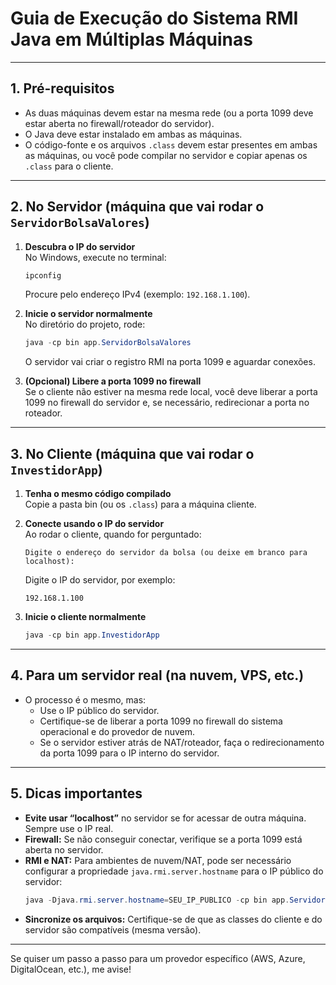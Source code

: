 # Guia de Execução do Sistema RMI Java em Múltiplas Máquinas

---

## 1. Pré-requisitos

- As duas máquinas devem estar na mesma rede (ou a porta 1099 deve estar aberta no firewall/roteador do servidor).
- O Java deve estar instalado em ambas as máquinas.
- O código-fonte e os arquivos `.class` devem estar presentes em ambas as máquinas, ou você pode compilar no servidor e copiar apenas os `.class` para o cliente.

---

## 2. No Servidor (máquina que vai rodar o `ServidorBolsaValores`)

1. **Descubra o IP do servidor**  
   No Windows, execute no terminal:
   ```powershell
   ipconfig
   ```
   Procure pelo endereço IPv4 (exemplo: `192.168.1.100`).

2. **Inicie o servidor normalmente**  
   No diretório do projeto, rode:
   ```powershell
   java -cp bin app.ServidorBolsaValores
   ```
   O servidor vai criar o registro RMI na porta 1099 e aguardar conexões.

3. **(Opcional) Libere a porta 1099 no firewall**  
   Se o cliente não estiver na mesma rede local, você deve liberar a porta 1099 no firewall do servidor e, se necessário, redirecionar a porta no roteador.

---

## 3. No Cliente (máquina que vai rodar o `InvestidorApp`)

1. **Tenha o mesmo código compilado**  
   Copie a pasta bin (ou os `.class`) para a máquina cliente.

2. **Conecte usando o IP do servidor**  
   Ao rodar o cliente, quando for perguntado:
   ```
   Digite o endereço do servidor da bolsa (ou deixe em branco para localhost):
   ```
   Digite o IP do servidor, por exemplo:
   ```
   192.168.1.100
   ```

3. **Inicie o cliente normalmente**  
   ```powershell
   java -cp bin app.InvestidorApp
   ```

---

## 4. Para um servidor real (na nuvem, VPS, etc.)

- O processo é o mesmo, mas:
  - Use o IP público do servidor.
  - Certifique-se de liberar a porta 1099 no firewall do sistema operacional e do provedor de nuvem.
  - Se o servidor estiver atrás de NAT/roteador, faça o redirecionamento da porta 1099 para o IP interno do servidor.

---

## 5. Dicas importantes

- **Evite usar “localhost”** no servidor se for acessar de outra máquina. Sempre use o IP real.
- **Firewall:** Se não conseguir conectar, verifique se a porta 1099 está aberta no servidor.
- **RMI e NAT:** Para ambientes de nuvem/NAT, pode ser necessário configurar a propriedade `java.rmi.server.hostname` para o IP público do servidor:
  ```powershell
  java -Djava.rmi.server.hostname=SEU_IP_PUBLICO -cp bin app.ServidorBolsaValores
  ```
- **Sincronize os arquivos:** Certifique-se de que as classes do cliente e do servidor são compatíveis (mesma versão).

---

Se quiser um passo a passo para um provedor específico (AWS, Azure, DigitalOcean, etc.), me avise!

